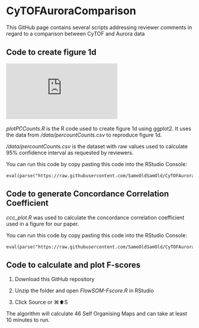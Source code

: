 # CyTOFAuroraComparison

This GitHub page contains several scripts addressing reviewer comments in regard to a comparison between CyTOF and Aurora data

## Code to create figure 1d

![Figure 1d.](https://github.com/SameOldSamOld/CyTOFAuroraComparison/blob/master/data/fig1d.pdf)

*plotPCCounts.R* is the R code used to create figure 1d using ggplot2. It uses the data from */data/percountCounts.csv* to reproduce figure 1d.

*/data/percountCounts.csv* is the dataset with raw values used to calculate 95% confidence interval as requested by reviewers.

You can run this code by copy pasting this code into the RStudio Console:

    eval(parse("https://raw.githubusercontent.com/SameOldSamOld/CyTOFAuroraComparison/master/plotPCCounts_figure1d.R"))

## Code to generate Concordance Correlation Coefficient

*ccc_plot.R* was used to calculate the concordance correlation coefficient used in a figure for our paper.

You can run this code by copy pasting this code into the RStudio Console:

    eval(parse("https://raw.githubusercontent.com/SameOldSamOld/CyTOFAuroraComparison/master/ccc_plot.R"))

## Code to calculate and plot F-scores

1) Download this GitHub repository

2) Unzip the folder and open *FlowSOM-Fscore.R* in RStudio

3) Click Source or ⌘:arrow_up:S

The algorithm will calculate 46 Self Organising Maps and can take at least 10 minutes to run. 
